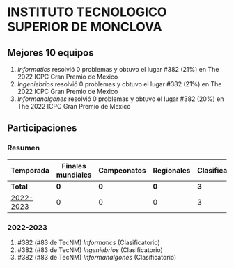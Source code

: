 # INSTITUTO TECNOLOGICO SUPERIOR DE MONCLOVA

## Mejores 10 equipos

1. _Informatics_ resolvió 0 problemas y obtuvo el lugar #382 (21%) en The 2022 ICPC Gran Premio de Mexico
1. _Ingeniebrios_ resolvió 0 problemas y obtuvo el lugar #382 (21%) en The 2022 ICPC Gran Premio de Mexico
1. _Informanalgones_ resolvió 0 problemas y obtuvo el lugar #382 (20%) en The 2022 ICPC Gran Premio de Mexico

## Participaciones

### Resumen

| Temporada | Finales mundiales | Campeonatos | Regionales | Clasificatorios | Equipos |
| --- | --- | --- | --- | --- | --- |
| **Total** | **0** | **0** | **0** | **3** | **3** |
| [2022-2023](#2022-2023) | 0 | 0 | 0 | 3 | 3 |

### 2022-2023

1. #382 (#83 de TecNM) _Informatics_ (Clasificatorio)
1. #382 (#83 de TecNM) _Ingeniebrios_ (Clasificatorio)
1. #382 (#83 de TecNM) _Informanalgones_ (Clasificatorio)



